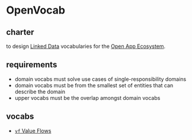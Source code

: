 # OpenVocab

## charter

to design [Linked Data]() vocabularies for the [Open App Ecosystem](https://github.com/open-app/core).

## requirements

- domain vocabs must solve use cases of single-responsibility domains
- domain vocabs must be from the smallest set of entities that can describe the domain
- upper vocabs must be the overlap amongst domain vocabs

## vocabs

- [`vf` Value Flows](https://github.com/valueflows/valueflows)
